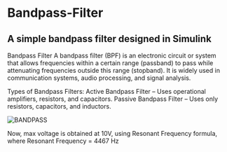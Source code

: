 # Bandpass-Filter
## A simple bandpass filter designed in Simulink

Bandpass Filter
A bandpass filter (BPF) is an electronic circuit or system that allows frequencies within a certain range (passband) to pass while attenuating frequencies outside this range (stopband). It is widely used in communication systems, audio processing, and signal analysis.

Types of Bandpass Filters:
Active Bandpass Filter – Uses operational amplifiers, resistors, and capacitors.
Passive Bandpass Filter – Uses only resistors, capacitors, and inductors.


![BANDPASS](https://github.com/user-attachments/assets/a5de0b82-2bae-49ce-97f4-9eb6eebe785b)


Now, max voltage is obtained at 10V, using Resonant Frequency formula, where Resonant Frequency = 4467 Hz
